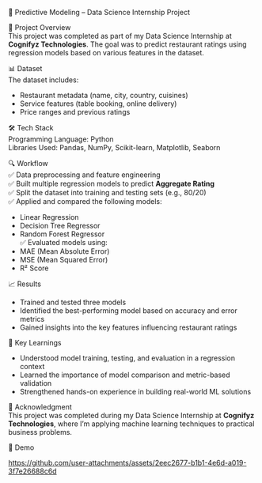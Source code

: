 🤖 Predictive Modeling – Data Science Internship Project

📌 Project Overview  
This project was completed as part of my Data Science Internship at **Cognifyz Technologies**. The goal was to predict restaurant ratings using regression models based on various features in the dataset.

📊 Dataset  
The dataset includes:
- Restaurant metadata (name, city, country, cuisines)
- Service features (table booking, online delivery)
- Price ranges and previous ratings

🛠️ Tech Stack  
Programming Language: Python  
Libraries Used: Pandas, NumPy, Scikit-learn, Matplotlib, Seaborn

🔍 Workflow  
✅ Data preprocessing and feature engineering  
✅ Built multiple regression models to predict **Aggregate Rating**  
✅ Split the dataset into training and testing sets (e.g., 80/20)  
✅ Applied and compared the following models:
- Linear Regression  
- Decision Tree Regressor  
- Random Forest Regressor  
✅ Evaluated models using:
- MAE (Mean Absolute Error)  
- MSE (Mean Squared Error)  
- R² Score

📈 Results  
- Trained and tested three models  
- Identified the best-performing model based on accuracy and error metrics  
- Gained insights into the key features influencing restaurant ratings

🚀 Key Learnings  
- Understood model training, testing, and evaluation in a regression context  
- Learned the importance of model comparison and metric-based validation  
- Strengthened hands-on experience in building real-world ML solutions

🌟 Acknowledgment  
This project was completed during my Data Science Internship at **Cognifyz Technologies**, where I’m applying machine learning techniques to practical business problems.

🎥 Demo


https://github.com/user-attachments/assets/2eec2677-b1b1-4e6d-a019-3f7e26688c6d

